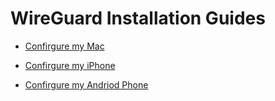 # WireGuard Installation Guides



- [Confirgure my Mac](mac_installation.html)

- [Confirgure my iPhone](ios_installation.html)

- [Confirgure my Andriod Phone](android_installation.html)
